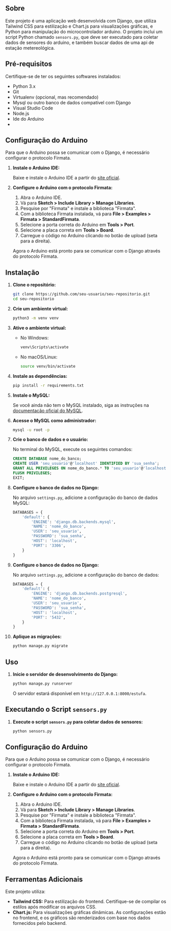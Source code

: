 ## Sobre

Este projeto é uma aplicação web desenvolvida com Django, que utiliza Tailwind CSS para estilização e Chart.js para visualizações gráficas, e Python para manipulação do microcontrolador arduino. O projeto inclui um script Python chamado `sensors.py`,
que deve ser executado para coletar dados de sensores do arduino, e também buscar dados de uma api de estação metereológica.


## Pré-requisitos

Certifique-se de ter os seguintes softwares instalados:

- Python 3.x
- Git
- Virtualenv (opcional, mas recomendado)
- Mysql ou outro banco de dados compatível com Django
- Visual Studio Code
- Node.js
- Ide do Arduino
- 
## Configuração do Arduino

Para que o Arduino possa se comunicar com o Django, é necessário configurar o protocolo Firmata.

1. **Instale o Arduino IDE:**

    Baixe e instale o Arduino IDE a partir do [site oficial](https://www.arduino.cc/en/software).

2. **Configure o Arduino com o protocolo Firmata:**

    1. Abra o Arduino IDE.
    2. Vá para **Sketch > Include Library > Manage Libraries**.
    3. Pesquise por "Firmata" e instale a biblioteca "Firmata".
    4. Com a biblioteca Firmata instalada, vá para **File > Examples > Firmata > StandardFirmata**.
    5. Selecione a porta correta do Arduino em **Tools > Port**.
    6. Selecione a placa correta em **Tools > Board**.
    7. Carregue o código no Arduino clicando no botão de upload (seta para a direita).

    Agora o Arduino está pronto para se comunicar com o Django através do protocolo Firmata.

## Instalação

1. **Clone o repositório:**

    ```bash
    git clone https://github.com/seu-usuario/seu-repositorio.git
    cd seu-repositorio
    ```

2. **Crie um ambiente virtual:**

    ```bash
    python3 -m venv venv
    ```

3. **Ative o ambiente virtual:**

    - No Windows:
        ```bash
        venv\Scripts\activate
        ```
    - No macOS/Linux:
        ```bash
        source venv/bin/activate
        ```

4. **Instale as dependências:**

    ```bash
    pip install -r requirements.txt
    ```
1. **Instale o MySQL:**

   Se você ainda não tem o MySQL instalado, siga as instruções na [documentação oficial do MySQL](https://dev.mysql.com/doc/mysql-installation-excerpt/5.7/en/).

2. **Acesse o MySQL como administrador:**

    ```bash
    mysql -u root -p
    ```

3. **Crie o banco de dados e o usuário:**

    No terminal do MySQL, execute os seguintes comandos:

    ```sql
    CREATE DATABASE nome_do_banco;
    CREATE USER 'seu_usuario'@'localhost' IDENTIFIED BY 'sua_senha';
    GRANT ALL PRIVILEGES ON nome_do_banco.* TO 'seu_usuario'@'localhost';
    FLUSH PRIVILEGES;
    EXIT;
    ```

4. **Configure o banco de dados no Django:**

    No arquivo `settings.py`, adicione a configuração do banco de dados MySQL:

    ```python
    DATABASES = {
        'default': {
            'ENGINE': 'django.db.backends.mysql',
            'NAME': 'nome_do_banco',
            'USER': 'seu_usuario',
            'PASSWORD': 'sua_senha',
            'HOST': 'localhost',
            'PORT': '3306',
        }
    }
    ```



2. **Configure o banco de dados no Django:**

    No arquivo `settings.py`, adicione a configuração do banco de dados:

    ```python
    DATABASES = {
        'default': {
            'ENGINE': 'django.db.backends.postgresql',
            'NAME': 'nome_do_banco',
            'USER': 'seu_usuario',
            'PASSWORD': 'sua_senha',
            'HOST': 'localhost',
            'PORT': '5432',
        }
    }
    ```

3. **Aplique as migrações:**

    ```bash
    python manage.py migrate
    ```

## Uso

1. **Inicie o servidor de desenvolvimento do Django:**

    ```bash
    python manage.py runserver
    ```

    O servidor estará disponível em `http://127.0.0.1:8000/estufa`.


## Executando o Script `sensors.py`

1. **Execute o script `sensors.py` para coletar dados de sensores:**

    ```bash
    python sensors.py
    ```
## Configuração do Arduino

Para que o Arduino possa se comunicar com o Django, é necessário configurar o protocolo Firmata.

1. **Instale o Arduino IDE:**

    Baixe e instale o Arduino IDE a partir do [site oficial](https://www.arduino.cc/en/software).

2. **Configure o Arduino com o protocolo Firmata:**

    1. Abra o Arduino IDE.
    2. Vá para **Sketch > Include Library > Manage Libraries**.
    3. Pesquise por "Firmata" e instale a biblioteca "Firmata".
    4. Com a biblioteca Firmata instalada, vá para **File > Examples > Firmata > StandardFirmata**.
    5. Selecione a porta correta do Arduino em **Tools > Port**.
    6. Selecione a placa correta em **Tools > Board**.
    7. Carregue o código no Arduino clicando no botão de upload (seta para a direita).

    Agora o Arduino está pronto para se comunicar com o Django através do protocolo Firmata.

## Ferramentas Adicionais

Este projeto utiliza:

- **Tailwind CSS:** Para estilização do frontend. Certifique-se de compilar os estilos após modificar os arquivos CSS.
- **Chart.js:** Para visualizações gráficas dinâmicas. As configurações estão no frontend, e os gráficos são renderizados com base nos dados fornecidos pelo backend.

